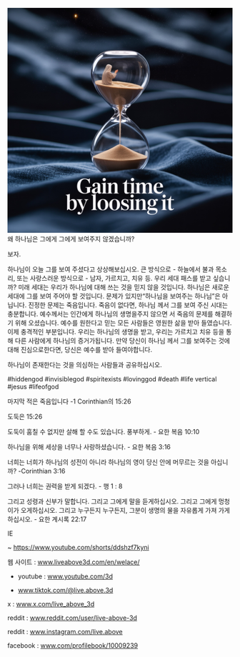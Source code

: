 ![Video cover image](../cover.jpeg)
왜 하나님은 그에게 그에게 보여주지 않겠습니까?

보자.

하나님이 오늘 그를 보여 주셨다고 상상해보십시오.
큰 방식으로 - 하늘에서 불과 목소리,
또는 사랑스러운 방식으로 - 남자, 가르치고, 치유 등.
우리 세대 패스를 받고 싶습니까?
미래 세대는 우리가 하나님에 대해 쓰는 것을 믿지 않을 것입니다.
하나님은 새로운 세대에 그를 보여 주어야 할 것입니다.
문제가 있지만“하나님을 보여주는 하나님”은 아닙니다.
진정한 문제는 죽음입니다.
죽음이 없다면, 하나님 께서 그를 보여 주신 시대는 충분합니다.
예수께서는 인간에게 하나님의 생명을주지 않으면 서 죽음의 문제를 해결하기 위해 오셨습니다.
예수를 원한다고 믿는 모든 사람들은 영원한 삶을 받아 들였습니다.
이제 충격적인 부분입니다.
우리는 하나님의 생명을 받고, 우리는 가르치고 치유 등을 통해 다른 사람에게 하나님의 증거가됩니다.
만약 당신이 하나님 께서 그를 보여주는 것에 대해 진심으로한다면, 당신은 예수를 받아 들여야합니다.

하나님이 존재한다는 것을 의심하는 사람들과 공유하십시오.


#hiddengod #invisiblegod #spiritexists #lovinggod #death #life vertical #jesus #lifeofgod


마지막 적은 죽음입니다 -1 Corinthian의 15:26

도둑은 15:26

도둑이 훔칠 수 없지만 살해 할 수도 있습니다. 풍부하게. - 요한 복음 10:10

하나님을 위해 세상을 너무나 사랑하셨습니다. - 요한 복음 3:16

너희는 너희가 하나님의 성전이 아니라 하나님의 영이 당신 안에 머무르는 것을 아십니까? -Corinthian 3:16

그러나 너희는 권력을 받게 되겠다. - 행 1 : 8

그리고 성령과 신부가 말합니다. 그리고 그에게 말을 듣게하십시오. 그리고 그에게 멍청이가 오게하십시오. 그리고 누구든지 누구든지, 그분이 생명의 물을 자유롭게 가져 가게하십시오. - 요한 계시록 22:17


IE

~ https://www.youtube.com/shorts/ddshzf7kyni


웹 사이트 : www.liveabove3d.com/en/welace/

- youtube : www.youtube.com/3d

- www.tiktok.com/@live.above.3d

x : www.x.com/live_above_3d

reddit : www.reddit.com/user/live-above-3d

reddit : www.instagram.com/live.above

facebook : www.com/profilebook/10009239
